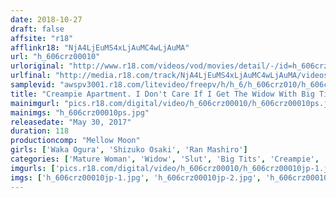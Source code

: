 ```yaml
---
date: 2018-10-27
draft: false
affsite: "r18"
afflinkr18: "NjA4LjEuMS4xLjAuMC4wLjAuMA"
url: "h_606crz00010"
urloriginal: "http://www.r18.com/videos/vod/movies/detail/-/id=h_606crz00010"
urlfinal: "http://media.r18.com/track/NjA4LjEuMS4xLjAuMC4wLjAuMA/videos/vod/movies/detail/-/id=h_606crz00010"
samplevid: "awspv3001.r18.com/litevideo/freepv/h/h_6/h_606crz010/h_606crz010_dmb_w.mp4"
title: "Creampie Apartment. I Don't Care If I Get The Widow With Big Tits Pregnant!"
mainimgurl: "pics.r18.com/digital/video/h_606crz00010/h_606crz00010ps.jpg"
mainimgs: "h_606crz00010ps.jpg"
releasedate: "May 30, 2017"
duration: 118
productioncomp: "Mellow Moon"
girls: ['Waka Ogura', 'Shizuko Osaki', 'Ran Mashiro']
categories: ['Mature Woman', 'Widow', 'Slut', 'Big Tits', 'Creampie', 'Hi-Def']
imgurls: ['pics.r18.com/digital/video/h_606crz00010/h_606crz00010jp-1.jpg', 'pics.r18.com/digital/video/h_606crz00010/h_606crz00010jp-2.jpg', 'pics.r18.com/digital/video/h_606crz00010/h_606crz00010jp-3.jpg', 'pics.r18.com/digital/video/h_606crz00010/h_606crz00010jp-4.jpg', 'pics.r18.com/digital/video/h_606crz00010/h_606crz00010jp-5.jpg', 'pics.r18.com/digital/video/h_606crz00010/h_606crz00010jp-6.jpg', 'pics.r18.com/digital/video/h_606crz00010/h_606crz00010jp-7.jpg', 'pics.r18.com/digital/video/h_606crz00010/h_606crz00010jp-8.jpg', 'pics.r18.com/digital/video/h_606crz00010/h_606crz00010jp-9.jpg', 'pics.r18.com/digital/video/h_606crz00010/h_606crz00010jp-10.jpg', 'pics.r18.com/digital/video/h_606crz00010/h_606crz00010jp-11.jpg', 'pics.r18.com/digital/video/h_606crz00010/h_606crz00010jp-12.jpg', 'pics.r18.com/digital/video/h_606crz00010/h_606crz00010jp-13.jpg', 'pics.r18.com/digital/video/h_606crz00010/h_606crz00010jp-14.jpg', 'pics.r18.com/digital/video/h_606crz00010/h_606crz00010jp-15.jpg', 'pics.r18.com/digital/video/h_606crz00010/h_606crz00010jp-16.jpg', 'pics.r18.com/digital/video/h_606crz00010/h_606crz00010jp-17.jpg', 'pics.r18.com/digital/video/h_606crz00010/h_606crz00010jp-18.jpg', 'pics.r18.com/digital/video/h_606crz00010/h_606crz00010jp-19.jpg', 'pics.r18.com/digital/video/h_606crz00010/h_606crz00010jp-20.jpg']
imgs: ['h_606crz00010jp-1.jpg', 'h_606crz00010jp-2.jpg', 'h_606crz00010jp-3.jpg', 'h_606crz00010jp-4.jpg', 'h_606crz00010jp-5.jpg', 'h_606crz00010jp-6.jpg', 'h_606crz00010jp-7.jpg', 'h_606crz00010jp-8.jpg', 'h_606crz00010jp-9.jpg', 'h_606crz00010jp-10.jpg', 'h_606crz00010jp-11.jpg', 'h_606crz00010jp-12.jpg', 'h_606crz00010jp-13.jpg', 'h_606crz00010jp-14.jpg', 'h_606crz00010jp-15.jpg', 'h_606crz00010jp-16.jpg', 'h_606crz00010jp-17.jpg', 'h_606crz00010jp-18.jpg', 'h_606crz00010jp-19.jpg', 'h_606crz00010jp-20.jpg']
---
```

